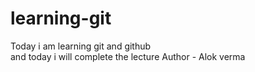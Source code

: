 # learning-git
Today i am learning git and github
<br>
and today i will complete the lecture
Author - Alok verma